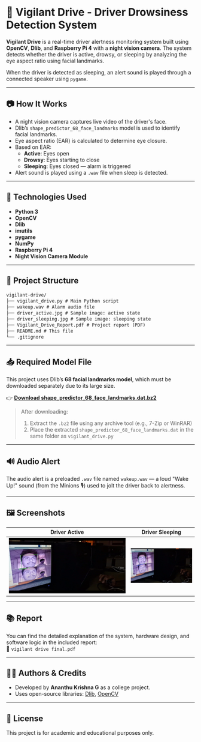 # 🚗 Vigilant Drive - Driver Drowsiness Detection System

**Vigilant Drive** is a real-time driver alertness monitoring system built using **OpenCV**, **Dlib**, and **Raspberry Pi 4** with a **night vision camera**. The system detects whether the driver is active, drowsy, or sleeping by analyzing the eye aspect ratio using facial landmarks.

When the driver is detected as sleeping, an alert sound is played through a connected speaker using `pygame`.

---

## 📷 How It Works

- A night vision camera captures live video of the driver's face.
- Dlib’s `shape_predictor_68_face_landmarks` model is used to identify facial landmarks.
- Eye aspect ratio (EAR) is calculated to determine eye closure.
- Based on EAR:
  - **Active**: Eyes open
  - **Drowsy**: Eyes starting to close
  - **Sleeping**: Eyes closed — alarm is triggered
- Alert sound is played using a `.wav` file when sleep is detected.

---

## 🧰 Technologies Used

- **Python 3**
- **OpenCV**
- **Dlib**
- **imutils**
- **pygame**
- **NumPy**
- **Raspberry Pi 4**
- **Night Vision Camera Module**

---

## 📁 Project Structure
```
vigilant-drive/
├── vigilant_drive.py # Main Python script
├── wakeup.wav # Alarm audio file
├── driver_active.jpg # Sample image: active state
├── driver_sleeping.jpg # Sample image: sleeping state
├── Vigilant_Drive_Report.pdf # Project report (PDF)
├── README.md # This file
└── .gitignore
```


---

## 📥 Required Model File

This project uses Dlib’s **68 facial landmarks model**, which must be downloaded separately due to its large size.

👉 **[Download shape_predictor_68_face_landmarks.dat.bz2](https://github.com/davisking/dlib-models/raw/master/shape_predictor_68_face_landmarks.dat.bz2)**

> After downloading:
> 1. Extract the `.bz2` file using any archive tool (e.g., 7-Zip or WinRAR)
> 2. Place the extracted `shape_predictor_68_face_landmarks.dat` in the same folder as `vigilant_drive.py`

---

## 🔊 Audio Alert

The audio alert is a preloaded `.wav` file named `wakeup.wav` — a loud "Wake Up!" sound (from the Minions 🎙️) used to jolt the driver back to alertness.

---

## 🖼️ Screenshots

| Driver Active | Driver Sleeping |
|---------------|------------------|
| ![Active](Driver_Active.png) | ![Sleeping](Driver_Sleeping.png) |

---

## 📚 Report

You can find the detailed explanation of the system, hardware design, and software logic in the included report:  
📄 `vigilant drive final.pdf`

---

## 👨‍🔬 Authors & Credits

- Developed by **Ananthu Krishna G** as a college project.
- Uses open-source libraries: [Dlib](http://dlib.net/), [OpenCV](https://opencv.org/)

---

## 📜 License

This project is for academic and educational purposes only.

